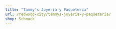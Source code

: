 ```yaml
---
title: "Tammy's Joyeria y Paqueteria"
url: /redwood-city/tammys-joyeria-y-paqueteria/
shop: Schmuck
---
```

